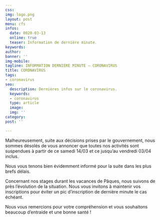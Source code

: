 ```yaml
---
css: 
img: logo.png
layout: post
menu: cfs
infos:
  date: 0020-03-13
  online: true
  teaser: Information de dernière minute.
keywords: 
author: 
banner: ''
img-mobile: 
tagline: INFORMATION DERNIERE MINUTE – CORONAVIRUS
title: CORONAVIRUS
tags:
- coronavirus
seo:
  description: Dernières infos sur le coronavirus.
  keywords:
  - coronavirus
  type: article
  image: 
  img: ''
category: 
post: ''

---
```

Malheureusement, suite aux décisions prises par le gouvernement, nous sommes désolés de vous annoncer que toutes nos activités sont suspendues à partir de ce samedi 14/03 et ce jusqu’au vendredi 03/04 inclus.

Nous vous tenons bien évidemment informé pour la suite dans les plus brefs délais.

Concernant nos stages durant les vacances de Pâques, nous suivons de près l’évolution de la situation.  Nous vous invitons à maintenir vos inscriptions pour éviter un pic d’inscription de dernière minute le cas échéant.

Nous vous remercions pour votre compréhension et vous souhaitons beaucoup d’entraide et une bonne santé !